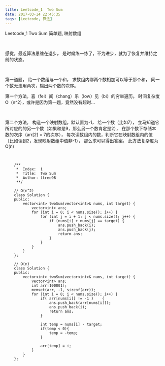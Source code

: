 ```yaml
---
title: Leetcode_1  Two Sum
date: 2017-03-14 22:45:35
tags: [Leetcode, 算法]
---
```


Leetcode_1  Two Sum
简单题, 映射数组

<!-- more -->
<br/>

感觉，最近算法思维在退步。
是时候练一练了，不为进步，就为了恢复并维持之前的状态。

<br/>

第一道题，
给一个数组与一个和，
求数组内哪两个数相加可以等于那个和，
同一个数无法用两次，输出两个数的次序。

第一个方法，喜（fei）闻（chang）乐（low）见（bi）的穷举遍历。
时间复杂度O（n^2），或许是因为第一题，竟然没有超时...

<br/>

第二个方法，
构造一个映射数组，默认置为-1，
给一个数（比如7），
立马知道它所对应的的另一个数（如果和是9，那么另一个数肯定是2），
在那个数下存储本数的次序（arr[2] = 7的次序），
每次读数组内的数，判断它在映射数组内的值（比如读到2，发现映射数组中值非-1），
那么求可以得出答案。
此方法复杂度为O(n)

<br/>


		/**
		 *  Index: 	1
		 *  Title: 	Two Sum
		 *	Author:	ltree98
		 **/

		// O(n^2)
		class Solution {
		public:
			vector<int> twoSum(vector<int>& nums, int target) {
				vector<int> ans;
				for (int i = 0; i < nums.size(); i++) {
					for (int j = i + 1; j < nums.size(); j++) {
						if (nums[i] + nums[j] == target) {
							ans.push_back(i);
							ans.push_back(j);
							return ans;
						}
					}
				}
			}
		};

		// O(n)
		class Solution {
		public:
			vector<int> twoSum(vector<int>& nums, int target) {
				vector<int> ans;
				int arr[100001];
				memset(arr, -1, sizeof(arr));
				for (int i = 0; i < nums.size(); i++) {
					if( arr[nums[i]] != -1 )	{
						ans.push_back(arr[nums[i]]);
						ans.push_back(i);
						return ans;
					}

					int temp = nums[i] - target;
					if(temp < 0){
						temp = -temp;
					}
		
					arr[temp] = i;
				}
			}
		};



















